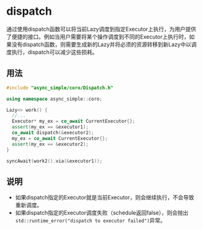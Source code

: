 # dispatch

通过使用dispatch函数可以将当前Lazy调度到指定Executor上执行，为用户提供了便捷的接口。例如当用户需要将某个操作调度到不同的Executor上执行时，如果没有dispatch函数，则需要生成新的Lazy并将必须的资源转移到新Lazy中以调度执行，dispatch可以减少这些损耗。

## 用法
```c++
#include "async_simple/coro/Dispatch.h"

using namespace async_simple::coro;

Lazy<> work() {
  //...
  Executor* my_ex = co_await CurrentExecutor{};
  assert(my_ex == &executor1);
  co_await dispatch(&executor2);
  my_ex = co_await CurrentExecutor{};
  assert(my_ex == &executor2);
}

syncAwait(work2().via(&executor1));

```

## 说明
* 如果dispatch指定的Executor就是当前Executor，则会继续执行，不会导致重新调度。
* 如果dispatch指定的Executor调度失败（schedule返回false），则会抛出`std::runtime_error("dispatch to executor failed")`异常。
